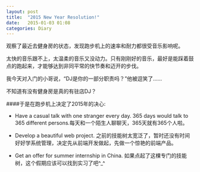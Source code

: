 ```yaml
---
layout: post
title:  "2015 New Year Resolution!"
date:   2015-01-03 01:08
categories: Diary
---
```


观察了最近去健身房的状态，发现跑步机上的速率和耐力都很受音乐影响呢。

太快的音乐跟不上，太温柔的音乐又没动力。只有刚刚好的音乐，最好是能踩着鼓点的跑起来，才能够达到非同平常的快节奏和迈开的步伐。

我今天对入门的小哥说，“DJ是你的一部分职责吗？”他被逗笑了……

不知道有没有健身房是真的有驻店DJ？

####于是在跑步机上决定了2015年的决心:

* Have a casual talk with one stranger every day. 365 days would talk to 365 different persons.每天和一个陌生人聊聊天，365天就有365个人啦。

* Develop a beautiful web project. 之前的技能树太宽泛了，暂时还没有时间好好学系统管理，决定先从前端开发做起，先做一个惊艳的前端产品。

* Get an offer for summer internship in China. 如果点起了这棵专门的技能树，这个假期应该可以找到实习了吧^_^